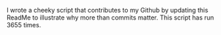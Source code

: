 I wrote a cheeky script that contributes to my Github by updating this ReadMe to illustrate why more than commits matter. This script has run 3655 times.